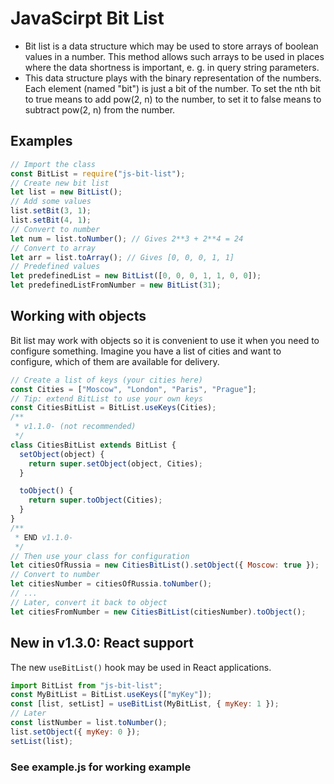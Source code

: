 # JavaScirpt Bit List

- Bit list is a data structure which may be used to store arrays of boolean values in a number. This method allows such arrays to be used in places where the data shortness is important, e. g. in query string parameters.
- This data structure plays with the binary representation of the numbers. Each element (named "bit") is just a bit of the number. To set the nth bit to true means to add pow(2, n) to the number, to set it to false means to subtract pow(2, n) from the number.

## Examples

```javascript
// Import the class
const BitList = require("js-bit-list");
// Create new bit list
let list = new BitList();
// Add some values
list.setBit(3, 1);
list.setBit(4, 1);
// Convert to number
let num = list.toNumber(); // Gives 2**3 + 2**4 = 24
// Convert to array
let arr = list.toArray(); // Gives [0, 0, 0, 1, 1]
// Predefined values
let predefinedList = new BitList([0, 0, 0, 1, 1, 0, 0]);
let predefinedListFromNumber = new BitList(31);
```

## Working with objects

Bit list may work with objects so it is convenient to use it when you need to configure something. Imagine you have a list of cities and want to configure, which of them are available for delivery.

```javascript
// Create a list of keys (your cities here)
const Cities = ["Moscow", "London", "Paris", "Prague"];
// Tip: extend BitList to use your own keys
const CitiesBitList = BitList.useKeys(Cities);
/**
 * v1.1.0- (not recommended)
 */
class CitiesBitList extends BitList {
  setObject(object) {
    return super.setObject(object, Cities);
  }

  toObject() {
    return super.toObject(Cities);
  }
}
/**
 * END v1.1.0-
 */
// Then use your class for configuration
let citiesOfRussia = new CitiesBitList().setObject({ Moscow: true });
// Convert to number
let citiesNumber = citiesOfRussia.toNumber();
// ...
// Later, convert it back to object
let citiesFromNumber = new CitiesBitList(citiesNumber).toObject();
```

## New in v1.3.0: React support

The new `useBitList()` hook may be used in React applications.

```javascript
import BitList from "js-bit-list";
const MyBitList = BitList.useKeys(["myKey"]);
const [list, setList] = useBitList(MyBitList, { myKey: 1 });
// Later
const listNumber = list.toNumber();
list.setObject({ myKey: 0 });
setList(list);
```

### See example.js for working example
